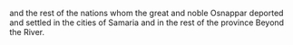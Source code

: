 and the rest of the nations whom the great and noble Osnappar deported and settled in the cities of Samaria and in the rest of the province Beyond the River.
